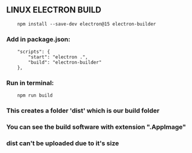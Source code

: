 ## LINUX ELECTRON BUILD

    	npm install --save-dev electron@15 electron-builder

### Add in package.json:

    	"scripts": {
    		"start": "electron .",
    		"build": "electron-builder"
    	},

### Run in terminal:

    	npm run build

### This creates a folder 'dist' which is our build folder

### You can see the build software with extension ".AppImage"

### dist can't be uploaded due to it's size